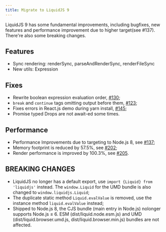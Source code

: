 ```yaml
---
title: Migrate to LiquidJS 9
---
```


LiquidJS 9 has some fundamental improvements, including bugfixes, new features and performance improvement due to higher target(see #137). There're also some breaking changes.

## Features

* Sync rendering: renderSync, parseAndRenderSync, renderFileSync
* New utils: Expression

## Fixes

* Rewrite boolean expression evaluation order, [#130](https://github.com/harttle/liquidjs/issues/130);
* `break` and `continue` tags omitting output before them, [#123](https://github.com/harttle/liquidjs/issues/123);
* Fixes errors in React.js demo during yarn install, [#145](https://github.com/harttle/liquidjs/issues/145);
* Promise typed Drops are not await-ed some times.

## Performance

* Performance Improvements due to targeting to Node.js 8, see [#137](https://github.com/harttle/liquidjs/issues/137);
* Memory footprint is reduced by 57.5%, see [#202](https://github.com/harttle/liquidjs/pull/202);
* Render performance is improved by 100.3%, see [#205](https://github.com/harttle/liquidjs/pull/205).

## BREAKING CHANGES

* LiquidJS no longer has a default export, use `import {Liquid} from 'liquidjs'` instead. The `window.Liquid` for the UMD bundle is also changed to `window.liquidjs.Liquid`;
* The duplicate static method `Liquid.evalValue` is removed, use the instance method `liquid.evalValue` instead;
* Shipped to Node.js 8, the CJS bundle (main entry in Node.js) nolonger supports Node.js &leq; 6. ESM (dist/liquid.node.esm.js) and UMD (dist/liquid.browser.umd.js, dist/liquid.browser.min.js) bundles are not affected.